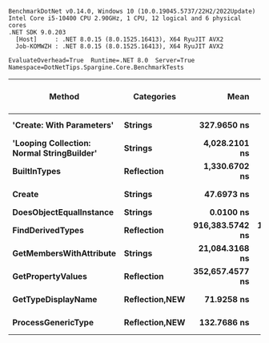 ```

BenchmarkDotNet v0.14.0, Windows 10 (10.0.19045.5737/22H2/2022Update)
Intel Core i5-10400 CPU 2.90GHz, 1 CPU, 12 logical and 6 physical cores
.NET SDK 9.0.203
  [Host]     : .NET 8.0.15 (8.0.1525.16413), X64 RyuJIT AVX2
  Job-KOMWZH : .NET 8.0.15 (8.0.1525.16413), X64 RyuJIT AVX2

EvaluateOverhead=True  Runtime=.NET 8.0  Server=True  
Namespace=DotNetTips.Spargine.Core.BenchmarkTests  

```
| Method                                     | Categories         | Mean            | Error          | StdDev        | StdErr        | Median          | Min             | Q1              | Q3              | Max             | Op/s              | CI99.9% Margin | Iterations | Kurtosis | MValue | Skewness | Rank | LogicalGroup | Baseline | Gen0   | Exceptions | Code Size | Completed Work Items | Lock Contentions | Allocated |
|------------------------------------------- |------------------- |----------------:|---------------:|--------------:|--------------:|----------------:|----------------:|----------------:|----------------:|----------------:|------------------:|---------------:|-----------:|---------:|-------:|---------:|-----:|------------- |--------- |-------:|-----------:|----------:|---------------------:|-----------------:|----------:|
| **&#39;Create: With Parameters&#39;**                  | **Strings**            |     **327.9650 ns** |      **1.9596 ns** |     **1.8330 ns** |     **0.4733 ns** |     **328.1353 ns** |     **324.8273 ns** |     **326.7787 ns** |     **328.9754 ns** |     **332.1149 ns** |       **3,049,106.1** |       **7.263 ns** |      **15.00** |    **2.624** |  **2.000** |   **0.3743** |    **5** | *****            | **No**       | **0.0052** |          **-** |     **469 B** |                    **-** |                **-** |     **504 B** |
| **&#39;Looping Collection: Normal StringBuilder&#39;** | **Strings**            |   **4,028.2101 ns** |     **23.6926 ns** |    **21.0029 ns** |     **5.6133 ns** |   **4,032.4566 ns** |   **3,996.6354 ns** |   **4,009.7820 ns** |   **4,043.9785 ns** |   **4,062.7167 ns** |         **248,249.2** |       **4.193 ns** |      **14.00** |    **1.640** |  **2.000** |  **-0.1173** |    **7** | *****            | **No**       | **0.1602** |          **-** |   **2,614 B** |                    **-** |                **-** |   **15112 B** |
| **BuiltInTypes**                               | **Reflection**         |   **1,330.6702 ns** |      **7.4205 ns** |     **6.1964 ns** |     **1.7186 ns** |   **1,332.3778 ns** |   **1,321.2564 ns** |   **1,325.9684 ns** |   **1,335.3291 ns** |   **1,342.1879 ns** |         **751,501.0** |       **5.641 ns** |      **13.00** |    **1.727** |  **2.000** |   **0.1112** |    **6** | *****            | **No**       | **0.0172** |          **-** |     **232 B** |                    **-** |                **-** |    **1720 B** |
| **Create**                                     | **Strings**            |      **47.6973 ns** |      **0.1866 ns** |     **0.1654 ns** |     **0.0442 ns** |      **47.7246 ns** |      **47.3288 ns** |      **47.6088 ns** |      **47.8036 ns** |      **48.0087 ns** |      **20,965,538.5** |       **6.978 ns** |      **14.00** |    **2.836** |  **2.000** |  **-0.3382** |    **2** | *****            | **No**       | **0.0015** |          **-** |     **141 B** |                    **-** |                **-** |     **144 B** |
| **DoesObjectEqualInstance**                    | **Strings**            |       **0.0100 ns** |      **0.0107 ns** |     **0.0100 ns** |     **0.0026 ns** |       **0.0060 ns** |       **0.0000 ns** |       **0.0010 ns** |       **0.0140 ns** |       **0.0288 ns** | **100,467,760,620.9** |       **7.499 ns** |      **15.00** |    **1.920** |  **2.000** |   **0.6501** |    **1** | *****            | **No**       |      **-** |          **-** |      **22 B** |                    **-** |                **-** |         **-** |
| **FindDerivedTypes**                           | **Reflection**         | **916,383.5742 ns** | **10,486.3322 ns** | **9,808.9216 ns** | **2,532.6527 ns** | **916,588.5742 ns** | **894,720.8008 ns** | **911,425.9277 ns** | **923,929.1016 ns** | **929,234.4727 ns** |           **1,091.2** |  **-1,258.826 ns** |      **15.00** |    **2.346** |  **2.000** |  **-0.5215** |   **10** | *****            | **No**       | **0.9766** |          **-** |        **NA** |                    **-** |                **-** |  **176849 B** |
| **GetMembersWithAttribute**                    | **Strings**            |  **21,084.3168 ns** |     **94.7167 ns** |    **88.5981 ns** |    **22.8759 ns** |  **21,105.5054 ns** |  **20,928.8177 ns** |  **21,023.4665 ns** |  **21,134.4925 ns** |  **21,249.7894 ns** |          **47,428.6** |      **-3.938 ns** |      **15.00** |    **2.010** |  **2.000** |  **-0.0520** |    **8** | *****            | **No**       | **0.0305** |          **-** |        **NA** |                    **-** |                **-** |    **3816 B** |
| **GetPropertyValues**                          | **Reflection**         | **352,657.4577 ns** |  **3,395.7019 ns** | **3,176.3416 ns** |   **820.1279 ns** | **351,518.3105 ns** | **348,074.4629 ns** | **350,192.3828 ns** | **355,000.3906 ns** | **359,323.7793 ns** |           **2,835.6** |    **-402.564 ns** |      **15.00** |    **1.960** |  **2.000** |   **0.4171** |    **9** | *****            | **No**       |      **-** |          **-** |        **NA** |                    **-** |                **-** |    **7164 B** |
| **GetTypeDisplayName**                         | **Reflection,**NEW**** |      **71.9258 ns** |      **0.3296 ns** |     **0.3083 ns** |     **0.0796 ns** |      **72.0220 ns** |      **71.3917 ns** |      **71.7394 ns** |      **72.1632 ns** |      **72.2689 ns** |      **13,903,209.1** |       **7.460 ns** |      **15.00** |    **1.767** |  **2.000** |  **-0.5714** |    **3** | *****            | **No**       | **0.0006** |          **-** |   **1,381 B** |                    **-** |                **-** |      **56 B** |
| **ProcessGenericType**                         | **Reflection,**NEW**** |     **132.7686 ns** |      **0.7234 ns** |     **0.6767 ns** |     **0.1747 ns** |     **132.7574 ns** |     **131.7642 ns** |     **132.3077 ns** |     **133.3190 ns** |     **133.8624 ns** |       **7,531,900.7** |       **7.413 ns** |      **15.00** |    **1.610** |  **2.000** |  **-0.1524** |    **4** | *****            | **No**       | **0.0045** |          **-** |   **2,509 B** |                    **-** |                **-** |     **432 B** |
